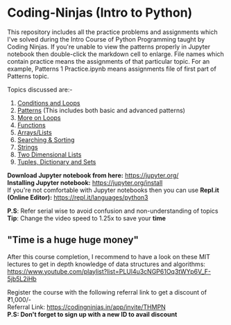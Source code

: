 # Coding-Ninjas (Intro to Python)
This repository includes all the practice problems and assignments which I've solved during the Intro Course of Python Programming taught by Coding Ninjas. 
If you're unable to view the patterns properly in Jupyter notebook then double-click the markdown cell to enlarge. 
File names which contain practice means the assignments of that particular topic. For an example, Patterns 1 Practice.ipynb means assignments file of first part of Patterns topic. 

Topics discussed are:-
1) [Conditions and Loops](https://github.com/FazeelUsmani/Coding-Ninjas-Intro-to-Python-/tree/master/1%20Conditions%20and%20Loops)
2) [Patterns](https://github.com/FazeelUsmani/Coding-Ninjas-Intro-to-Python-/tree/master/2%20Patterns%201) (This includes both basic and advanced patterns)
3) [More on Loops](https://github.com/FazeelUsmani/Coding-Ninjas-Intro-to-Python-/tree/master/3%20More%20on%20Loops)
4) [Functions](https://github.com/FazeelUsmani/Coding-Ninjas-Intro-to-Python-/tree/master/4%20Functions)
5) [Arrays/Lists](https://github.com/FazeelUsmani/Coding-Ninjas-Intro-to-Python-/tree/master/5%20Arrays)
6) [Searching & Sorting](https://github.com/FazeelUsmani/Coding-Ninjas-Intro-to-Python-/tree/master/6%20Searching%20and%20Sorting)
7) [Strings](https://github.com/FazeelUsmani/Coding-Ninjas-Intro-to-Python-/tree/master/7%20Strings)
8) [Two Dimensional Lists](https://github.com/FazeelUsmani/Coding-Ninjas-Intro-to-Python-/tree/master/8%20Two%20Dimensional%20Lists)
9) [Tuples, Dictionary and Sets](https://github.com/FazeelUsmani/Coding-Ninjas-Intro-to-Python-/tree/master/9%20Tuples%2C%20Dictionaries%20and%20Sets)

__Download Jupyter notebook from here:__ https://jupyter.org/  
__Installing Jupyter notebook:__ https://jupyter.org/install  
If you're not comfortable with Jupyter notebooks then you can use __Repl.it (Online Editor):__ https://repl.it/languages/python3  

            
**P.S**: Refer serial wise to avoid confusion and non-understanding of topics            
**Tip**: Change the video speed to 1.25x to save your **time**     


## "Time is a huge huge money"


After this course completion, I recommend to have a look on these MIT lectures to get in depth knowledge of data structures and algorithms: https://www.youtube.com/playlist?list=PLUl4u3cNGP61Oq3tWYp6V_F-5jb5L2iHb


Register the course with the following referral link to get a discount of ₹1,000/-    
Referral Link: https://codingninjas.in/app/invite/THMPN    
**P.S: Don't forget to sign up with a new ID to avail discount**
